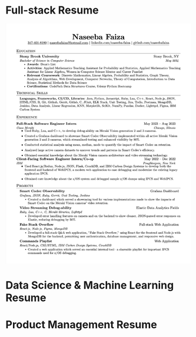# Full-stack Resume

[![Resume](/assets/img/Resume.png)](https://github.com/naseebafaiza/naseebafaiza.github.io/raw/main/pdfs/Resume_Naseeba_Faiza_Software_Engineer_New_Grad.pdf)

# Data Science & Machine Learning Resume

# Product Management Resume